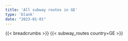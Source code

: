 ```yaml
---
title: 'All subway routes in GE'
type: 'blank'
date: "2023-01-01"
---
```


{{< breadcrumbs >}}
{{< subway_routes country=GE >}}
